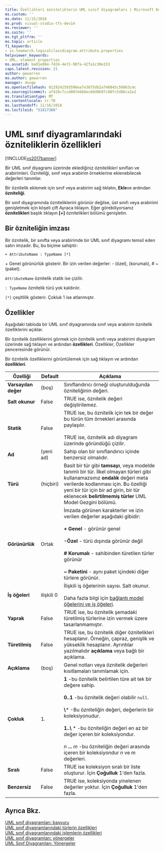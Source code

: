```yaml
---
title: Özellikleri özniteliklerin UML sınıf diyagramları | Microsoft Docs
ms.custom: ''
ms.date: 11/15/2016
ms.prod: visual-studio-tfs-dev14
ms.reviewer: ''
ms.suite: ''
ms.tgt_pltfrm: ''
ms.topic: article
f1_keywords:
- vs.teamarch.logicalclassdiagram.attribute.properties
helpviewer_keywords:
- UML, element properties
ms.assetid: ba01e064-7424-4e72-98fa-42fa1c30e153
caps.latest.revision: 21
author: gewarren
ms.author: gewarren
manager: douge
ms.openlocfilehash: 0129242593596ea7e3875db2a748045c50863c4c
ms.sourcegitcommit: af428c7ccd007e668ec0dd8697c88fc5d8bca1e2
ms.translationtype: MT
ms.contentlocale: tr-TR
ms.lasthandoff: 11/16/2018
ms.locfileid: "51817366"
---
```

# <a name="properties-of-attributes-on-uml-class-diagrams"></a>UML sınıf diyagramlarındaki özniteliklerin özellikleri
[!INCLUDE[vs2017banner](../includes/vs2017banner.md)]

Bir UML sınıf diyagramı üzerinde eklediğiniz *öznitelikleri* sınıfları ve arabirimleri. Özniteliği, sınıf veya arabirim örneklerine eklenebilecek değerleri tanımlar.  

 Bir öznitelik eklemek için sınıf veya arabirim sağ tıklatın, **Ekle**ve ardından **özniteliği**.  

 Bir sınıf diyagramında özniteliklerini görünür değilse, üst sınıfı veya arabirimi genişletmek için köşeli çift Ayraca tıklayın. Eğer görebiliyorsanız **öznitelikleri** başlık tıklayın **[+]** öznitelikleri bölümü genişletin.  

## <a name="signature-of-an-attribute"></a>Bir özniteliğin imzası  
 Bir öznitelik, bir sınıfta veya arabirimde bir UML sınıf diyagramı temsil eden satırı imzadır. Bu, bu biçime sahiptir:  

```  
+ AttributeName : TypeName [*]  
```  

 \+ Genel görünürlük gösterir. Bir izin verilen değerler: - (özel), (korumalı), # ~ (paket).  

 `AttributeName` öznitelik statik ise çizilir.  

 `: TypeName` öznitelik türü yok kaldırılır.  

 `[*]` çeşitlilik gösterir. Çokluk 1 ise atlanmıştır.  

## <a name="properties"></a>Özellikler  
 Aşağıdaki tabloda bir UML sınıf diyagramında sınıf veya arabirim öznitelik özelliklerini açıklar.  

 Bir öznitelik özelliklerini görmek için öznitelik sınıfı veya arabirimi diyagram üzerinde sağ tıklayın ve ardından **özellikleri**. Özellikler, Özellikler penceresinde görünür.  

 Bir öznitelik özelliklerini görüntülemek için sağ tıklayın ve ardından **özellikleri**.  


|   **Özelliği**    | **Default**  |                                                                                                                                                                                                         Açıklama                                                                                                                                                                                                          |
|-------------------|--------------|------------------------------------------------------------------------------------------------------------------------------------------------------------------------------------------------------------------------------------------------------------------------------------------------------------------------------------------------------------------------------------------------------------------------------|
| **Varsayılan değer** |   (boş)    |                                                                                                                                                                               Sınıflandırıcı örneği oluşturulduğunda özniteliğinin değeri.                                                                                                                                                                                |
| **Salt okunur**  |    False     |                                                                                                                                                                                    TRUE ise, öznitelik değeri değiştirilemez.                                                                                                                                                                                    |
|   **Statik**   |    False     |                                                                                                                    TRUE ise, bu öznitelik için tek bir değer bu türün tüm örnekleri arasında paylaşılır.<br /><br /> TRUE ise, öznitelik adı diyagram üzerinde göründüğü çizilir.                                                                                                                    |
|     **Ad**      | (yeni ad) |                                                                                                                                                                                        Sahip olan bir sınıflandırıcı içinde benzersiz olmalıdır.                                                                                                                                                                                        |
|     **Türü**      |    (hiçbiri)    |                                                Basit bir tür gibi **tamsayı**, veya modelde tanımlı bir tür. İlkel olmayan türleri gibi kullanamazsınız **ondalık** değeri meta verilerde kodlanması için. Bu özelliği yeni bir tür için bir ad girin, bir tür eklenecek **belirtilmemiş türler** UML Model Gezgini bölümü.                                                 |
|  **Görünürlük**   |    Ortak    |                                     İmzada görünen karakterler ve izin verilen değerler aşağıdaki gibidir:<br /><br /> **+ Genel** - görünür genel<br /><br /> **-Özel** - türü dışında görünür değil<br /><br /> **# Korumalı** - sahibinden türetilen türler görünür<br /><br /> **~ Paketini** - aynı paket içindeki diğer türlere görünür.                                      |
|  **İş öğeleri**   | ilişkili 0 |                                                                                                                          İlişkili iş öğelerinin sayısı. Salt okunur.<br /><br /> Daha fazla bilgi için [bağlantı model öğelerini ve iş öğeleri](../modeling/link-model-elements-and-work-items.md).                                                                                                                           |
|    **Yaprak**    |    False     |                                                                                                                                                                    TRUE ise, bu öznitelik şemadaki türetilmiş türlerine izin vermek üzere tasarlanmamıştır.                                                                                                                                                                     |
|  **Türetilmiş**   |    False     |                                                                                                              TRUE ise, bu öznitelik diğer öznitelikleri hesaplanır. Örneğin, çapraz, genişlik ve yükseklik hesaplanır. Ayrıntılar yazılmalıdır **açıklama** veya bağlı bir açıklama.                                                                                                              |
|  **Açıklama**  |   (boş)    |                                                                                                                                                                        Genel notları veya öznitelik değerleri kısıtlamaları tanımlamak için.                                                                                                                                                                        |
| **Çokluk**  |      1.       | **1** -bu öznitelik belirtilen türe ait tek bir değere sahip.<br /><br /> **0..1** -bu öznitelik değeri olabilir `null`.<br /><br /> **\\**\* -Bu özniteliğin değeri, değerlerin bir koleksiyonudur.<br /><br /> **1..\\**  \* -bu özniteliğin değeri en az bir değer içeren bir koleksiyondur.<br /><br /> *n* **...** *m* -bu özniteliğin değeri arasında içeren bir koleksiyondur *n* ve *m* değerleri. |
|  **Sıralı**   |    False     |                                                                                                                                                                    TRUE ise koleksiyon sıralı bir liste oluşturur. İçin **Çoğulluk** 1'den fazla.                                                                                                                                                                     |
|   **Benzersiz**   |    False     |                                                                                                                                                                TRUE ise, koleksiyonda yinelenen değerler yoktur. İçin **Çoğulluk** 1'den fazla.                                                                                                                                                                |

## <a name="see-also"></a>Ayrıca Bkz.  
 [UML sınıf diyagramları: başvuru](../modeling/uml-class-diagrams-reference.md)   
 [UML sınıf diyagramlarındaki türlerin özellikleri](../modeling/properties-of-types-on-uml-class-diagrams.md)   
 [UML sınıf diyagramlarındaki işlemlerin özellikleri](../modeling/properties-of-operations-on-uml-class-diagrams.md)   
 [UML sınıf diyagramları: yönergeler](../modeling/uml-class-diagrams-guidelines.md)   
 [UML Sınıf Diyagramları: Yönergeler](../modeling/uml-class-diagrams-guidelines.md)



